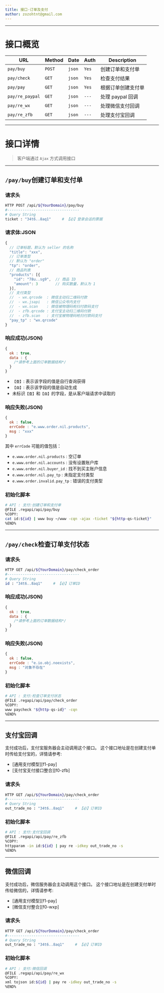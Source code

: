 ```yaml
---
title: 接口·订单及支付
author: zozohtnt@gmail.com
---
```


--------------------------------------
# 接口概览

  URL            |Method| Date |Auth | Description
-----------------|------|------|-----|----------
`pay/buy`        |`POST`|`json`|`Yes`| 创建订单和支付单
`pay/check`      |`GET` |`json`|`Yes`| 检查支付结果
`pay/pay`        |`GET` |`json`|`Yes`| 根据订单创建支付单
`pay/re_paypal`  |`GET` |`json`|`---`| 处理 paypal 回调
`pay/re_wx`      |`GET` |`json`|`---`| 处理微信支付回调
`pay/re_zfb`     |`GET` |`json`|`---`| 处理支付宝回调

--------------------------------------
# 接口详情

> 客户端通过 `Ajax` 方式调用接口

--------------------------------------
## `/pay/buy`创建订单和支付单

### 请求头

```bash
HTTP POST /api/${YourDomain}/pay/buy
#---------------------------------
# Query String
ticket : "34t6..8aq1"     # 【必】登录会话的票据
```

### 请求体:JSON

```js
{
  // 订单标题，默认为 seller 的名称
  "title": "xxx",
  // 订单类型
  // 默认为 "order"
  "tp": "order",
  // 商品列表
  "products": [{
    "id": "78u..sg9",  // 商品 ID
    "amount": 3        // 购买数量，默认为 1
  }],
  // 支付类型
  //  - wx.qrcode  : 微信主动扫二维码付款
  //  - wx.jsapi   : 微信公众号内支付
  //  - wx.scan    : 微信被物理码枪扫付款码支付
  //  - zfb.qrcode : 支付宝主动扫二维码付款
  //  - zfb.scan   : 支付宝被物理码枪扫付款码支付
  "pay_tp" : "wx.qrcode"
}
```

### 响应成功(JSON)

```js
{
  ok : true,
  data : {
    /*请参考上面的订单数据结构*/
  }
}
```

- `【查】`: 表示该字段的值是自行查询获得
- `【自】`: 表示该字段的值是自动生成
- 未标识`【查】`和`【自】`的字段，是从客户端请求中读取的

### 响应失败(JSON)

```js
{
  ok : false,
  errCode : "e.www.order.nil.products",
  msg : "xxx"
}
```
其中 `errCode` 可能的值包括：

- `e.www.order.nil.products` : 空订单
- `e.www.order.nil.accounts` : 没有设置账户库
- `e.www.order.nil.buyer_id` : 找不到买主账户信息
- `e.www.order.nil.pay_tp` : 未指定支付类型
- `e.www.order.invalid.pay_tp` : 错误的支付类型


### 初始化脚本

```bash
# API : 支付:创建订单和支付单
@FILE .regapi/api/pay/buy
%COPY:
cat id:${id} | www buy ~/www -cqn -ajax -ticket "${http-qs-ticket}"
%END%
```

--------------------------------------
## `/pay/check`检查订单支付状态

### 请求头

```bash
HTTP GET /api/${YourDomain}/pay/check_order
#---------------------------------
# Query String
id : "34t6..8aq1"     # 【必】订单ID
```

### 响应成功(JSON)

```js
{
  ok : true,
  data : {
    /*请参考上面的订单数据结构*/
  }
}
```

### 响应失败(JSON)

```js
{
  ok : false,
  errCode : "e.io.obj.noexists",
  msg : "对象不存在"
}
```

### 初始化脚本

```bash
# API : 支付:检查订单支付状态
@FILE .regapi/api/pay/check_order
%COPY:
www paycheck "${http-qs-id}" -cqn
%END%
```

--------------------------------------
## 支付宝回调

支付成功后，支付宝服务器会主动调用这个接口。
这个接口地址是在创建支付单时传给支付宝的，详情请参考:

- [通用支付模型][f1-pay]
- [支付宝支付接口整合][f0-zfb]

### 请求头

```bash
HTTP GET /api/${YourDomain}/pay/check_order
#---------------------------------
# Query String
out_trade_no : "34t6..8aq1"     # 【必】订单ID
```

### 初始化脚本

```bash
# API : 支付:支付宝回调
@FILE .regapi/api/pay/re_zfb
%COPY:
httpparam -in id:${id} | pay re -idkey out_trade_no -s
%END%
```

--------------------------------------
## 微信回调

支付成功后，微信服务器会主动调用这个接口。
这个接口地址是在创建支付单时传给微信的，详情请参考:

- [通用支付模型][f1-pay]
- [微信支付整合][f0-wxp]

### 请求头

```bash
HTTP GET /api/${YourDomain}/pay/check_order
#---------------------------------
# Query String
out_trade_no : "34t6..8aq1"     # 【必】订单ID
```

### 初始化脚本

```bash
# API : 支付:微信回调
@FILE .regapi/api/pay/re_wx
%COPY:
xml tojson id:${id} | pay re -idkey out_trade_no -s
%END%
```
